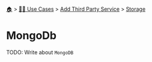 <!--startTocHeader-->
[🏠](../../../README.md) > [👷🏽 Use Cases](../../README.md) > [Add Third Party Service](../README.md) > [Storage](README.md)
# MongoDb
<!--endTocHeader-->
TODO: Write about `MongoDB`
<!--startTocSubTopic-->
<!--endTocSubTopic-->